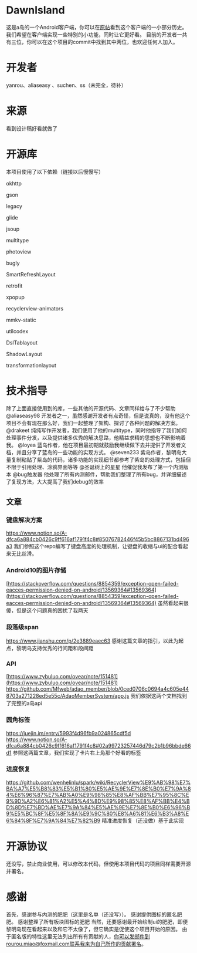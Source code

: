 # DawnIsland
这是a岛的一个Android客户端，你可以在[原帖](https://adnmb2.com/t/23527306)看到这个客户端的一小部分历史。
我们希望在客户端实现一些特别的小功能，同时让它更好看。
目前的开发者一共有三位，你可以在这个项目的commit中找到其中两位，也欢迎任何人加入。
# 开发者
yanrou、aliaseasy 、suchen、ss（未完全，待补）
# 来源
看到设计稿好看就做了
# 开源库
本项目使用了以下依赖（链接以后慢慢写）

okhttp

gson

legacy

glide

jsoup

multitype

photoview

bugly

SmartRefreshLayout

retrofit

xpopup

recyclerview-animators

mmkv-static

utilcodex

DslTablayout

ShadowLayout

transformationlayout

# 技术指导
除了上面直接使用到的库，一些其他的开源代码、文章同样给与了不少帮助
@aliaseasy98 开发者之一，虽然感谢开发者有点奇怪，但是说真的，没有他这个项目不会有现在那么好，我们一起整理了架构、探讨了各种问题的解决方案。
@drakeet 纯纯写作开发者，我们使用了他的multitype，同时他指导了我们如何处理事件分发，以及提供诸多优秀的解决思路，他精益求精的思想也不断影响着我。
@loyea 蓝岛作者，他在项目最初期就鼓励我继续做下去并提供了开发者文档，并且分享了蓝岛的一些功能的实现方式。
@seven233 紫岛作者，黎明岛大量复制粘贴了紫岛的代码，诸多功能的实现细节都参考了紫岛的处理方式，包括但不限于引用处理、涂鸦界面等等
@圣诞树上的星星 他催促我发布了第一个内测版本
@bug触发器 他处理了所有内测邮件，帮助我们整理了所有bug，并详细描述了复现方法，大大提高了我们debug的效率
## 文章
### 键盘解决方案
https://www.notion.so/A-dfca6a884cb0426c9ff616af1791f4c8#85076782446f45b5bc8867131bd496a3
我们参照这个repo编写了键盘高度的处理机制，让键盘的收缩与ui的配合看起来无比丝滑。

### Android10的图片存储
[https://stackoverflow.com/questions/8854359/exception-open-failed-eacces-permission-denied-on-android/13569364#13569364](https://stackoverflow.com/questions/8854359/exception-open-failed-eacces-permission-denied-on-android/13569364#13569364)
虽然看起来很傻，但是这个问题真的困扰了我两天

### 段落级span
https://www.jianshu.com/p/2e3889eaec63
感谢这篇文章的指引，以此为起点，黎明岛支持优秀的行间距和段间距

### API
[https://www.zybuluo.com/ovear/note/151481](https://www.zybuluo.com/ovear/note/151481)
https://github.com/Mfweb/adao_member/blob/0ced0706c0694a4c605e448703a271228ed5e55c/AdaoMemberSystem/app.js
我们依据这两个文档找到了完整的a岛api

### 圆角标签
https://juejin.im/entry/5993f4d96fb9a024865cdf5d
https://www.notion.so/A-dfca6a884cb0426c9ff616af1791f4c8#02a99723257446d79c2b1b96bbde66d1
参照这两篇文章，我们实现了卡片右上角那个好看的标签

### 进度恢复
https://github.com/wenhelinlu/spark/wiki/RecyclerView%E9%AB%98%E7%BA%A7%E5%B8%83%E5%B1%80%E5%AE%9E%E7%8E%B0%E7%9A%84%E6%96%87%E7%AB%A0%E9%98%85%E8%AF%BB%E7%95%8C%E9%9D%A2%E6%81%A2%E5%A4%8D%E9%98%85%E8%AF%BB%E4%BD%8D%E7%BD%AE%E7%9A%84%E5%AE%9E%E7%8E%B0%E6%96%B9%E5%BC%8F%E5%8F%8A%E9%9C%80%E8%A6%81%E6%B3%A8%E6%84%8F%E7%9A%84%E7%82%B9
精准进度恢复（还没做）基于此实现

# 开源协议
还没写，禁止商业使用，可以修改本代码，但使用本项目代码的项目同样需要开源并署名。
# 感谢
首先，感谢参与内测的肥肥（这里是名单（还没写））。
感谢提供图标的匿名肥肥。
感谢整理了所有板块图标的肥肥
当然，还要感谢最开始绘制ui的肥肥，即便黎明岛现在看起来以及和它不太像了，但它确实是促使这个项目开始的原因。
由于匿名版的特性这里无法列出所有有贡献的人，你可以发邮件到rourou.miao@foxmail.com联系我来为自己所作的贡献署名。
